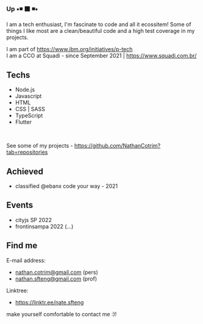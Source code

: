 ### Up ▪️◾ ⬛ ◾▪️

I am a tech enthusiast, I'm fascinate to code and all it ecossitem! Some of things I like most are a clean/beautiful code and a high test coverage in my projects.

I am part of https://www.ibm.org/initiatives/p-tech <br>
I am a CCO at Squadi - since September 2021 | https://www.squadi.com.br/


## Techs

- Node.js
- Javascript
- HTML
- CSS | SASS
- TypeScript
- Flutter


<br>

See some of my projects - https://github.com/NathanCotrim?tab=repositories


## Achieved

- classified @ebanx code your way - 2021

## Events

- cityjs SP 2022
- frontinsampa 2022 (...)
 
 
## Find me

E-mail address:
- nathan.cotrim@gmail.com (pers)
- nathan.sfteng@gmail.com (prof)

Linktree:
- https://linktr.ee/nate.sfteng

make yourself comfortable to contact me :)!
